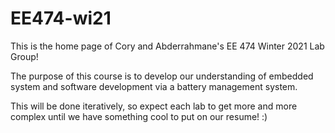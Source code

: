 # EE474-wi21

This is the home page of Cory and Abderrahmane's EE 474 Winter 2021 Lab Group!

The purpose of this course is to develop our understanding of embedded system and software development via a battery management system.

This will be done iteratively, so expect each lab to get more and more complex until we have something cool to put on our resume! :)
